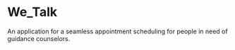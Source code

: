 # We_Talk
An application for a seamless appointment scheduling for people in need of guidance counselors.
